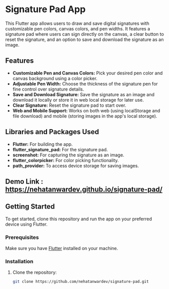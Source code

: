 # Signature Pad App

This Flutter app allows users to draw and save digital signatures with customizable pen colors, canvas colors, and pen widths. It features a signature pad where users can sign directly on the canvas, a clear button to reset the signature, and an option to save and download the signature as an image.

## Features

- **Customizable Pen and Canvas Colors:** Pick your desired pen color and canvas background using a color picker.
- **Adjustable Pen Width:** Choose the thickness of the signature pen for fine control over signature details.
- **Save and Download Signature:** Save the signature as an image and download it locally or store it in web local storage for later use.
- **Clear Signature:** Reset the signature pad to start over.
- **Web and Mobile Support:** Works on both web (using localStorage and file download) and mobile (storing images in the app's local storage).

## Libraries and Packages Used

- **Flutter:** For building the app.
- **flutter_signature_pad:** For the signature pad.
- **screenshot:** For capturing the signature as an image.
- **flutter_colorpicker:** For color picking functionality.
- **path_provider:** To access device storage for saving images.
  
 ## Demo Link :  https://nehatanwardev.github.io/signature-pad/

## Getting Started

To get started, clone this repository and run the app on your preferred device using Flutter.

### Prerequisites

Make sure you have [Flutter](https://flutter.dev/docs/get-started/install) installed on your machine.

### Installation

1. Clone the repository:
   ```bash
   git clone https://github.com/nehatanwardev/signature-pad.git
